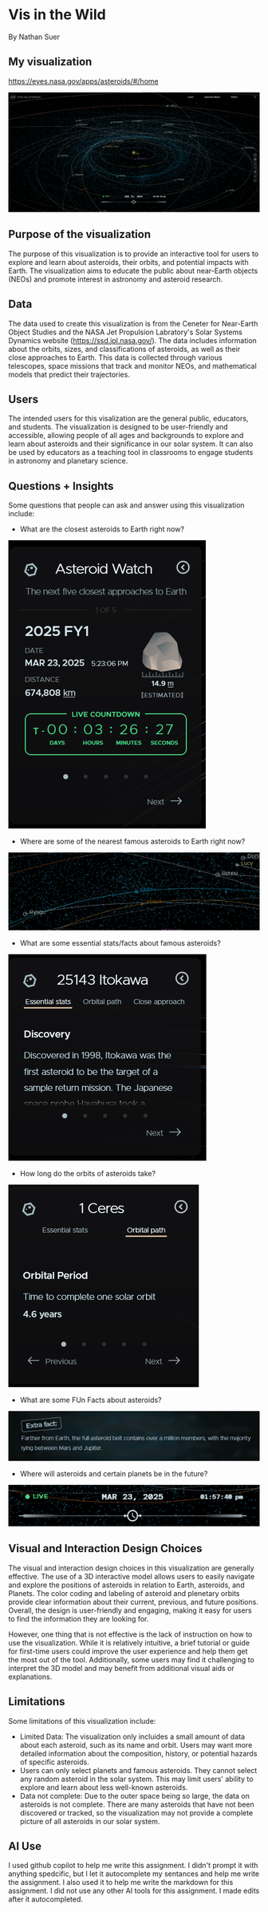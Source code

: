 # Vis in the Wild
By Nathan Suer
## My visualization
https://eyes.nasa.gov/apps/asteroids/#/home

![Asteroid Visualization](Pictures/Overview.png)

## Purpose of the visualization
<!-- What is the purpose of this visualization?  -->
The purpose of this visualization is to provide an interactive tool for users to explore and learn about asteroids, their orbits, and potential impacts with Earth. The visualization aims to educate the public about near-Earth objects (NEOs) and promote interest in astronomy and asteroid research.

## Data
<!-- What is the data?  How was the data captured or collected? -->
The data used to create this visualization is from the Ceneter for Near-Earth Object Studies and the NASA Jet Propulsion Labratory's Solar Systems Dynamics website (https://ssd.jpl.nasa.gov/). The data includes information about the orbits, sizes, and classifications of asteroids, as well as their close approaches to Earth. This data is collected through various telescopes, space missions that track and monitor NEOs, and mathematical models that predict their trajectories.

## Users
<!-- Who are the users that this visualization was made for?  Experts, general public, children, patients, mechanics, athletes+trainers...?   -->
The intended users for this visalization are the general public, educators, and students. The visualization is designed to be user-friendly and accessible, allowing people of all ages and backgrounds to explore and learn about asteroids and their significance in our solar system. It can also be used by educators as a teaching tool in classrooms to engage students in astronomy and planetary science.

## Questions + Insights
<!-- Questions+Insights: What questions can people ask+answer about this data using this visualization?  How can they find the answers with this tool?Show some example insights someone can arrive at using this tool -->
Some questions that people can ask and answer using this visualization include:
- What are the closest asteroids to Earth right now?

![Closest Asteroids](Pictures/ClosestAsteroids.png)

- Where are some of the nearest famous asteroids to Earth right now?

![Nearest Asteroids](Pictures/NearestAsteroids.png)

- What are some essential stats/facts about famous asteroids? 

![Essential Stats](Pictures/EssentialFacts.png)

- How long do the orbits of asteroids take?

![Asteroid Orbits](Pictures/AstroidOrbits.png)

- What are some FUn Facts about asteroids?

![Fun Fact](Pictures/FunFact.png)

- Where will asteroids and certain planets be in the future?

![Future Asteroids](Pictures/FutureAsteroids.png)


## Visual and Interaction Design Choices
<!-- Comment on the visual and interaction design choices- are their choices effective? Are there any design choices that are not effective, and how could they be improved?  -->
The visual and interaction design choices in this visualization are generally effective. The use of a 3D interactive model allows users to easily navigate and explore the positions of asteroids in relation to Earth, asteroids, and Planets. The color coding and labeling of asteroid and plenetary orbits provide clear information about their current, previous, and future positions. Overall, the design is user-friendly and engaging, making it easy for users to find the information they are looking for.

However, one thing that is not effective is the lack of instruction on how to use the visualization. While it is relatively intuitive, a brief tutorial or guide for first-time users could improve the user experience and help them get the most out of the tool. Additionally, some users may find it challenging to interpret the 3D model and may benefit from additional visual aids or explanations.

## Limitations
<!-- What are the limitations of this design- what can't someone do with this visualization -->
Some limitations of this visualization include:
- Limited Data: The visualization only incluides a small amount of data about each asteroid, such as its name and orbit. Users may want more detailed information about the composition, history, or potential hazards of specific asteroids.
- Users can only select planets and famous asteroids. They cannot select any random asteroid in the solar system. This may limit users' ability to explore and learn about less well-known asteroids.
- Data not complete: Due to the outer space being so large, the data on asteroids is not complete. There are many asteroids that have not been discovered or tracked, so the visualization may not provide a complete picture of all asteroids in our solar system.

## AI Use
I used github copilot to help me write this assignment. I didn't prompt it with anything spedcific, but I let it autocomplete my sentances and help me write the assignment. I also used it to help me write the markdown for this assignment. I did not use any other AI tools for this assignment. I made edits after it autocompleted.